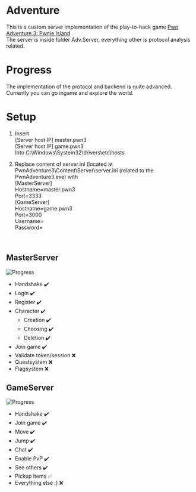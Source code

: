# Adventure
This is a custom server implementation of the play-to-hack game [Pwn Adventure 3: Pwnie Island](https://www.pwnadventure.com/)  
The server is inside folder Adv.Server, everything other is protocol analysis related.

# Progress
The implementation of the protocol and backend is quite advanced.  
Currently you can go ingame and explore the world.

# Setup
1. Insert<br />
[Server host IP] master.pwn3<br />
[Server host IP] game.pwn3<br />
Into C:\Windows\System32\drivers\etc\hosts<br />
  
2. Replace content of server.ini (located at PwnAdventure3\Content\Server\server.ini (related to the PwnAdventure3.exe) with<br />
[MasterServer]<br />
Hostname=master.pwn3<br />
Port=3333<br />
[GameServer]<br />
Hostname=game.pwn3<br />
Port=3000<br />
Username=<br />
Password=<br />
<br />

## MasterServer
![Progress](https://progress-bar.dev/80/?title=MasterServer)  
- Handshake :heavy_check_mark:
- Login :heavy_check_mark:
- Register :heavy_check_mark:
- Character :heavy_check_mark:
  - Creation :heavy_check_mark:
  - Choosing :heavy_check_mark:
  - Deletion :heavy_check_mark:
- Join game :heavy_check_mark:
- Validate token/session :x:
- Questsystem :x:
- Flagsystem :x:

## GameServer
![Progress](https://progress-bar.dev/35/?title=GameServer)
- Handshake :heavy_check_mark:
- Join game :heavy_check_mark:
- Move :heavy_check_mark:
- Jump :heavy_check_mark:
- Chat :heavy_check_mark:
- Enable PvP :heavy_check_mark:
- See others :heavy_check_mark:
- Pickup items :white_check_mark:
- Everything else :) :x:
